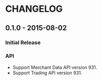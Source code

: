 # CHANGELOG

## 0.1.0 - 2015-08-02

### Initial Release

### API

* Support Merchant Data API version 931.
* Support Trading API version 931.
